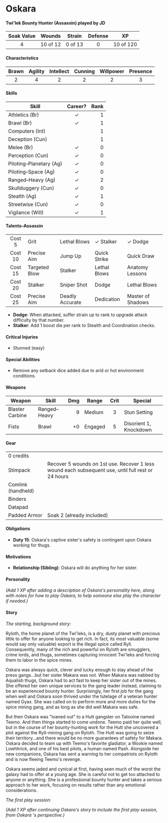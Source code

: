 # Oskara

#### Twi'lek Bounty Hunter (Assassin) played by JD
| Soak Value | Wounds   | Strain  | Defense | XP        |
| :--------: | :------: | :-----: | :-----: | :-------: |
| 4          | 10 of 12 | 0 of 13 | 0       | 10 of 120 |

#### Characteristics
| Brawn | Agility | Intellect | Cunning | Willpower | Presence |
| :---: | :-----: | :-------: | :-----: | :-------: | :------: |
| 2     | 4       | 2         | 2       | 2         | 3        |

#### Skills
| Skill                   | Career?        | Rank |
| ----------------------- | :------------: | ---: |
| Athletics (Br)          | ✓              |  1   |
| Brawl (Br)              | ✓              |  1   |
| Computers (Int)         |                |  1   |
| Deception (Cun)         |                |  1   |
| Melee (Br)              | ✓              |  0   |
| Perception (Cun)        | ✓              |  0   |
| Piloting–Planetary (Ag) | ✓              |  0   |
| Piloting–Space (Ag)     | ✓              |  0   |
| Ranged–Heavy (Ag)       | ✓              |  2   |
| Skullduggery (Cun)      | ✓              |  0   |
| Stealth (Ag)            | ✓              |  1   |
| Streetwise (Cun)        | ✓              |  0   |
| Vigilance (Will)        | ✓              |  1   |

#### Talents–Assassin
|         |               |                 |                |                     |
| :-----: | ------------- | --------------- | -------------- | ------------------- |
| Cost 5  | Grit          | Lethal Blows    | ✓ Stalker      | ✓ Dodge             |
| Cost 10 | Precise Aim   | Jump Up         | Quick Strike   | Quick Draw          |
| Cost 15 | Targeted Blow | Stalker         | Lethal Blows   | Anatomy Lessons     |
| Cost 20 | Stalker       | Sniper Shot     | Dodge          | Lethal Blows        |
| Cost 25 | Precise Aim   | Deadly Accurate | Dedication     | Master of Shadows   |

- **Dodge**: When attacked, suffer strain up to rank to upgrade attack difficulty by that number.
- **Stalker**: Add 1 boost die per rank to Stealth and Coordination checks.

#### Critical Injuries
- Stunned (easy)

#### Special Abilities
- Remove any setback dice added due to arid or hot environment conditions.

#### Weapons
| Weapon          | Skill          | Dmg | Range   | Crit | Special                |
| --------------- | -------------- | --: | ------- | :--: | ---------------------- |
| Blaster Carbine | Ranged–Heavy   |   9 | Medium  | 3    | Stun Setting           |
| Fists           | Brawl          |  +0 | Engaged | 5    | Disorient 1, Knockdown |

#### Gear
|                    |                                                                                                    |
| ------------------ | -------------------------------------------------------------------------------------------------- |
| 0 credits          |                                                                                                    |
| Stimpack           | Recover 5 wounds on 1st use. Recover 1 less wound each subsequent use, until full rest or 24 hours |
| Comlink (handheld) |                                                                                                    |
| Binders            |                                                                                                    |
| Datapad            |                                                                                                    |
| Padded Armor       | Soak 2 (already included)                                                                          |

#### Obligations
- **Duty 15**: Oskara's captive sister's safety is contingent upon Oskara working for thugs.

#### Motivations
- **Relationship (Sibling)**: Oskara will do anything for her sister.

#### Personality

_(Add 1 XP after adding a description of Oskara's personality here, along with notes for how to play Oskara, to help someone else play the character if needed.)_

#### Story

_The starting, background story:_

Ryloth, the home planet of the Twi'leks, is a dry, dusty planet with precious little to offer for anyone looking to get rich. In fact, its most valuable (some would say only valuable) export is the illegal spice called Ryll. Consequently, many of the rich and powerful on Ryloth are smugglers, crime lords, and thugs, sometimes capturing innocent Twi'leks and forcing them to labor in the spice mines.

Oskara was always quick, clever and lucky enough to stay ahead of the press gangs…but her sister Makara was not. When Makara was nabbed by Aqualish thugs, Oskara had to act fast to keep her sister out of the mines. She offered her own unique services to the gang leader instead, claiming to be an experienced bounty hunter. Surprisingly, her first job for the gang when well and Oskara soon thrived under the tutelage of a veteran hunter named Gyax. She was called on to perform more and more duties for the spice mining gang, and as long as she did well Makara was safe.

But then Oskara was "loaned out" to a Hutt gangster on Tatooine named Teemo. And then things started to come undone. Teemo paid her quite well, but in the course of her bounty-hunting work for the Hutt she uncovered a plot against the Ryll-mining gang on Ryloth. The Hutt was going to seize their territory…and there would be no more guarantees of safety for Makara. Oskara decided to team up with Teemo's favorite gladiator, a Wookie named Lowhhrick, and one of his best pilots, a human named Pash. Alongside her new companions, Oskara has sent a warning to her compatriots on Ryloth and is now fleeing Teemo's revenge.

Oskara seems jaded and cynical at first, having seen much of the worst the galaxy had to offer at a young age. She is careful not to get too attached to anyone or anything. She is a professional bounty hunter and takes a serious approach to her work, focusing on results rather than any emotional considerations.

_The first play session:_

_(Add 1 XP after continuing Oskara's story to include the first play session, from Oskara 's perspective.)_
